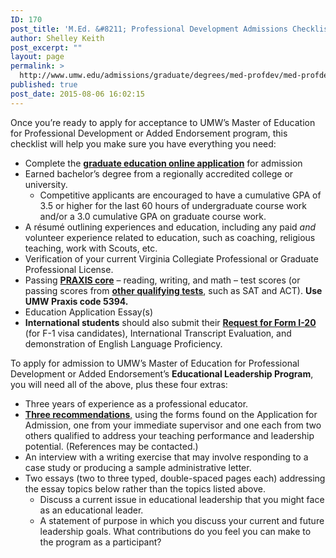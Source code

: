 ```yaml
---
ID: 170
post_title: 'M.Ed. &#8211; Professional Development Admissions Checklist'
author: Shelley Keith
post_excerpt: ""
layout: page
permalink: >
  http://www.umw.edu/admissions/graduate/degrees/med-profdev/med-profdev-checklist/
published: true
post_date: 2015-08-06 16:02:15
---
```

Once you’re ready to apply for acceptance to UMW’s Master of Education for Professional Development or Added Endorsement program, this checklist will help you make sure you have everything you need:
<ul>
 	<li>Complete the <a href="https://admissions.umw.edu/apply/?sr=a8f154ae-97ae-4eca-8187-234651110b0e"><strong>graduate education online application</strong></a> for admission</li>
 	<li>Earned bachelor’s degree from a regionally accredited college or university.
<ul>
 	<li>Competitive applicants are encouraged to have a cumulative GPA of 3.5 or higher for the last 60 hours of undergraduate course work and/or a 3.0 cumulative GPA on graduate course work.</li>
</ul>
</li>
 	<li>A résumé outlining experiences and education, including any paid <em>and </em>volunteer experience related to education, such as coaching, religious teaching, work with Scouts, etc.</li>
 	<li>Verification of your current Virginia Collegiate Professional or Graduate Professional License.</li>
 	<li>Passing <a href="http://www.ets.org/praxis/about/core/"><strong>PRAXIS core</strong></a> – reading, writing, and math – test scores (or passing scores from <a href="http://education.umw.edu/student-resources/testing-requirements-2/"><strong>other qualifying tests</strong></a>, such as SAT and ACT). <strong>Use UMW Praxis code 5394.</strong></li>
 	<li>Education Application Essay(s)</li>
 	<li><strong>International students</strong> should also submit their <a href="http://international.umw.edu/international-services/prospective/request-for-form-i-20/"><strong>Request for Form I-20</strong></a> (for F-1 visa candidates), International Transcript Evaluation, and demonstration of English Language Proficiency.</li>
</ul>
To apply for admission to UMW’s Master of Education for Professional Development or Added Endorsement’s <strong>Educational Leadership Program</strong>, you will need all of the above, plus these four extras:
<ul>
 	<li>Three years of experience as a professional educator.</li>
 	<li><a href="http://www.umw.edu/admissions/wp-content/uploads/sites/6/2015/08/COE-grad-app.pdf"><strong>Three recommendations</strong>,</a> using the forms found on the Application for Admission, one from your immediate supervisor and one each from two others qualified to address your teaching performance and leadership potential. (References may be contacted.)</li>
 	<li>An interview with a writing exercise that may involve responding to a case study or producing a sample administrative letter.</li>
 	<li>Two essays (two to three typed, double-spaced pages each) addressing the essay topics below rather than the topics listed above.
<ul>
 	<li>Discuss a current issue in educational leadership that you might face as an educational leader.</li>
 	<li>A statement of purpose in which you discuss your current and future leadership goals. What contributions do you feel you can make to the program as a participant?</li>
</ul>
</li>
</ul>